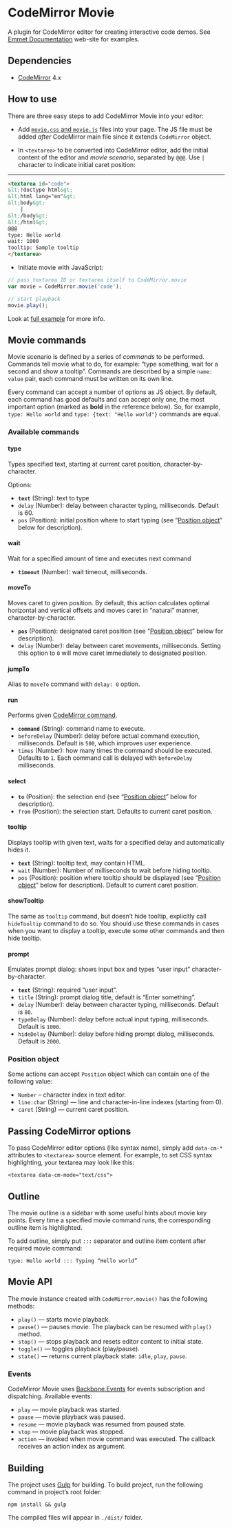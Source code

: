# CodeMirror Movie

A plugin for CodeMirror editor for creating interactive code demos. See [Emmet Documentation](http://docs.emmet.io) web-site for examples.

## Dependencies

* [CodeMirror](http://codemirror.net) 4.x

## How to use

There are three easy steps to add CodeMirror Movie into your editor:

* Add [`movie.css` and `movie.js`](https://github.com/sergeche/codemirror-movie/blob/master/dist/) files into your page. The JS file must be added _after_ CodeMirror main file since it extends `CodeMirror` object.

* In `<textarea>` to be converted into CodeMirror editor, add the initial content of the editor and _movie scenario_, separated by `@@@`. Use `|` character to indicate initial caret position:

---
```html
<textarea id="code">
&lt;!doctype html&gt;
&lt;html lang="en"&gt;
&lt;body&gt;
	|
&lt;/body&gt;
&lt;/html&gt;
@@@
type: Hello world
wait: 1000
tooltip: Sample tooltip
</textarea>
```
    
* Initiate movie with JavaScript:

```javascript
// pass textarea ID or textarea itself to CodeMirror.movie
var movie = CodeMirror.movie('code');

// start playback
movie.play();
```

Look at [full example](/index.html) for more info.

## Movie commands

Movie scenario is defined by a series of _commands_ to be performed. Commands tell movie what to do, for example: “type something, wait for a second and show a tooltip”. Commands are described by a simple `name: value` pair, each command must be written on its own line.

Every command can accept a number of options as JS object. By default, each command has good defaults and can accept only one, the most important option (marked as **bold** in the reference below). So, for example, `type: Hello world` and `type: {text: "Hello world"}` commands are equal.

### Available commands ###

#### type ####

Types specified text, starting at current caret position, character-by-character.

Options:

* **`text`** (String): text to type
* `delay` (Number): delay between character typing, milliseconds. Default is 60.
* `pos` (Position): initial position where to start typing (see “[Position object](#position-object)” below for description).

#### wait ####

Wait for a specified amount of time and executes next command

* **`timeout`** (Number): wait timeout, milliseconds.

#### moveTo ####

Moves caret to given position. By default, this action calculates optimal horizontal and vertical offsets and moves caret in “natural” manner, character-by-character.

* **`pos`** (Position): designated caret position (see “[Position object](#position-object)” below for description).
* `delay` (Number): delay between caret movements, milliseconds. Setting this option to `0` will move caret immediately to designated position.

#### jumpTo ####

Alias to `moveTo` command with `delay: 0` option.

#### run ####

Performs given [CodeMirror command](https://github.com/marijnh/CodeMirror/blob/v3.0/lib/codemirror.js#L2938).

* **`command`** (String): command name to execute.
* `beforeDelay` (Number): delay before actual command execution, milliseconds. Default is `500`, which improves user experience.
* `times` (Number): how many times the command should be executed. Defaults to `1`. Each command call is delayed with `beforeDelay` milliseconds.

#### select ####

* **`to`** (Position): the selection end (see “[Position object](#position-object)” below for description).
* `from` (Position): the selection start. Defaults to current caret position.

#### tooltip ####

Displays tooltip with given text, waits for a specified delay and automatically hides it.

* **`text`** (String): tooltip text, may contain HTML.
* `wait` (Number): Number of milliseconds to wait before hiding tooltip.
* `pos` (Position): position where tooltip should be displayed  (see “[Position object](#position-object)” below for description). Default to current caret position.

#### showTooltip ####

The same as `tooltip` command, but doesn’t hide tooltip, explicitly call `hideTooltip` command to do so. You should use these commands in cases when you want to display a tooltip, execute some other commands and then hide tooltip.

#### prompt ####

Emulates prompt dialog: shows input box and types “user input” character-by-character.

* **`text`** (String): required “user input”.
* `title` (String): prompt dialog title, default is “Enter something”.
* `delay` (Number): delay between character typing, milliseconds. Default is `80`.
* `typeDelay` (Number): delay before actual input typing, milliseconds. Default is `1000`.
* `hideDelay` (Number): delay before hiding prompt dialog, milliseconds. Default is `2000`.

### Position object ###

Some actions can accept `Position` object which can contain one of the following value:

* `Number` – character index in text editor.
* `line:char` (String) — line and character-in-line indexes (starting from 0).
* `caret` (String) — current caret position.

## Passing CodeMirror options

To pass CodeMirror editor options (like syntax name), simply add `data-cm-*` attributes to `<textarea>` source element. For example, to set CSS syntax highlighting, your textarea may look like this:

	<textarea data-cm-mode="text/css">


## Outline ##

The movie outline is a sidebar with some useful hints about movie key points. Every time a specified movie command runs, the corresponding outline item is highlighted.

To add outline, simply put `:::` separator and outline item content after required movie command:

    type: Hello world ::: Typing “Hello world”

## Movie API ##

The movie instance created with `CodeMirror.movie()` has the following methods:

* `play()` — starts movie playback.
* `pause()` — pauses movie. The playback can be resumed with `play()` method.
* `stop()` — stops playback and resets editor content to initial state.
* `toggle()` — toggles playback (play/pause).
* `state()` — returns current playback state: `idle`, `play`, `pause`.

### Events ###

CodeMirror Movie uses [Backbone.Events](http://backbonejs.org/#Events) for events subscription and dispatching. Available events:

* `play` — movie playback was started.
* `pause` — movie playback was paused.
* `resume` — movie playback was resumed from paused state.
* `stop` — movie playback was stopped.
* `action` — invoked when movie command was executed. The callback receives an action index as argument.

## Building ##

The project uses [Gulp](http://gulpjs.com) for building. To build project, run the following command in project’s root folder:

    npm install && gulp

The compiled files will appear in `./dist/` folder.
